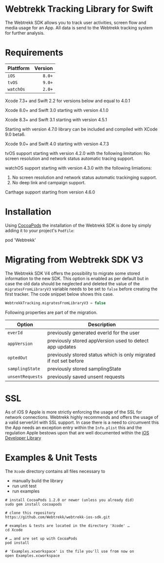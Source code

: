 Webtrekk Tracking Library for Swift
===================================


The Webtrekk SDK allows you to track user activities, screen flow and media usage for an App. All data is send to the Webtrekk tracking system for further analysis.

Requirements
============

| Plattform | Version            |
|-----------|-------------------:|
| `iOS`     |             `8.0+` |
| `tvOS`    |             `9.0+` |
| `watchOs` |             `2.0+` |

Xcode 7.3+ and Swift 2.2 for versions below and equal to 4.0.1

Xcode 8.0+ and Swift 3.0 starting with version 4.1.0

Xcode 8.3+ and Swift 3.1 starting with version 4.5.1

Starting with version 4.7.0 library can be included and compiled with XCode 9.0 beta6.

Xcode 9.0+ and Swift 4.0 starting with version 4.7.3

tvOS support starting with version 4.2.0 with the following limitation:
No screen resolution and network status automatic tracing support.

watchOS support starting with version 4.3.0 with the following limiations:
1. No screen resolution and network status automatic trackinging support.
2. No deep link and campaign support.

Carthage support starting from version 4.6.0


Installation
============

Using [CocoaPods](htttp://cocoapods.org) the installation of the Webtrekk SDK is done by simply adding it to your project's `Podfile`:

pod 'Webtrekk'

Migrating from Webtrekk SDK V3
==============================

The Webtrekk SDK V4 offers the possibility to migrate some stored information to the new SDK. This option is enabled as per default but in case the old data should be neglected and deleted the value of the `migratesFromLibraryV3` variable needs to be set to `false` before creating the first tracker. The code snippet below shows this case.

```swift
WebtrekkTracking.migratesFromLibraryV3 = false
```

Following properties are part of the migration.

| Option           | Description                                                       |
|------------------|-------------------------------------------------------------------|
| `everId`         | previously generated everId for the user                          |
| `appVersion`     | previously stored appVersion used to detect app updates           |
| `optedOut`       | previously stored status which is only migrated if not set before |
| `samplingState`  | previously stored samplingState                                   |
| `unsentRequests` | previously saved unsent requests                                  |

SSL
===

As of iOS 9 Apple is more strictly enforcing the usage of the SSL for network connections. Webtrekk highly recommends and offers the usage of a valid serverUrl with SSL support. In case there is a need to circumvent this the App needs an exception entry within the `Info.plist` this and the regulation Apple bestows upon that are well documented within the [iOS Developer Library](https://developer.apple.com/library/ios/documentation/General/Reference/InfoPlistKeyReference/Articles/CocoaKeys.html#//apple_ref/doc/uid/TP40009251-SW33)

Examples & Unit Tests
=====================

The `Xcode` directory contains all files necessary to

-	manually build the library
-	run unit test
-	run examples

```shell
# install CocoaPods 1.2.0 or newer (unless you already did)
sudo gem install cocoapods

# clone this repository
https://github.com/Webtrekk/webtrekk-ios-sdk.git

# examples & tests are located in the directory 'Xcode' …
cd Xcode

# … and are set up with CocoaPods
pod install

# 'Examples.xcworkspace' is the file you'll use from now on
open Examples.xcworkspace
```
